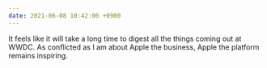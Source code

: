 ```yaml
---
date: 2021-06-08 10:42:00 +0900
---
```


It feels like it will take a long time to digest all the things coming out at WWDC. As conflicted as I am about Apple the business, Apple the platform remains inspiring.

